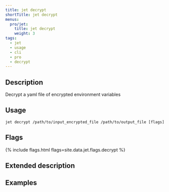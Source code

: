 ```yaml
---
title: jet decrypt
shortTitle: jet decrypt
menus:
  pro/jet:
    title: jet decrypt
    weight: 3
tags:
  - jet
  - usage
  - cli
  - pro
  - decrypt
---
```


## Description
Decrypt a yaml file of encrypted environment variables

## Usage

```
jet decrypt /path/to/input_encrypted_file /path/to/output_file [flags]
```

## Flags
{% include flags.html flags=site.data.jet.flags.decrypt %}

## Extended description

## Examples
